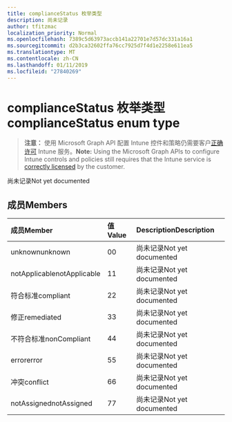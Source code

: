 ```yaml
---
title: complianceStatus 枚举类型
description: 尚未记录
author: tfitzmac
localization_priority: Normal
ms.openlocfilehash: 7389c5d63973accb141a22701e7d57dc331a16a1
ms.sourcegitcommit: d2b3ca32602ffa76cc7925d7f4d1e2258e611ea5
ms.translationtype: MT
ms.contentlocale: zh-CN
ms.lasthandoff: 01/11/2019
ms.locfileid: "27840269"
---
```

# <a name="compliancestatus-enum-type"></a><span data-ttu-id="4bd74-103">complianceStatus 枚举类型</span><span class="sxs-lookup"><span data-stu-id="4bd74-103">complianceStatus enum type</span></span>

> <span data-ttu-id="4bd74-104">**注意：** 使用 Microsoft Graph API 配置 Intune 控件和策略仍需要客户[正确许可](https://go.microsoft.com/fwlink/?linkid=839381) Intune 服务。</span><span class="sxs-lookup"><span data-stu-id="4bd74-104">**Note:** Using the Microsoft Graph APIs to configure Intune controls and policies still requires that the Intune service is [correctly licensed](https://go.microsoft.com/fwlink/?linkid=839381) by the customer.</span></span>

<span data-ttu-id="4bd74-105">尚未记录</span><span class="sxs-lookup"><span data-stu-id="4bd74-105">Not yet documented</span></span>
## <a name="members"></a><span data-ttu-id="4bd74-106">成员</span><span class="sxs-lookup"><span data-stu-id="4bd74-106">Members</span></span>
|<span data-ttu-id="4bd74-107">成员</span><span class="sxs-lookup"><span data-stu-id="4bd74-107">Member</span></span>|<span data-ttu-id="4bd74-108">值</span><span class="sxs-lookup"><span data-stu-id="4bd74-108">Value</span></span>|<span data-ttu-id="4bd74-109">Description</span><span class="sxs-lookup"><span data-stu-id="4bd74-109">Description</span></span>|
|:---|:---|:---|
|<span data-ttu-id="4bd74-110">unknown</span><span class="sxs-lookup"><span data-stu-id="4bd74-110">unknown</span></span>|<span data-ttu-id="4bd74-111">0</span><span class="sxs-lookup"><span data-stu-id="4bd74-111">0</span></span>|<span data-ttu-id="4bd74-112">尚未记录</span><span class="sxs-lookup"><span data-stu-id="4bd74-112">Not yet documented</span></span>|
|<span data-ttu-id="4bd74-113">notApplicable</span><span class="sxs-lookup"><span data-stu-id="4bd74-113">notApplicable</span></span>|<span data-ttu-id="4bd74-114">1</span><span class="sxs-lookup"><span data-stu-id="4bd74-114">1</span></span>|<span data-ttu-id="4bd74-115">尚未记录</span><span class="sxs-lookup"><span data-stu-id="4bd74-115">Not yet documented</span></span>|
|<span data-ttu-id="4bd74-116">符合标准</span><span class="sxs-lookup"><span data-stu-id="4bd74-116">compliant</span></span>|<span data-ttu-id="4bd74-117">2</span><span class="sxs-lookup"><span data-stu-id="4bd74-117">2</span></span>|<span data-ttu-id="4bd74-118">尚未记录</span><span class="sxs-lookup"><span data-stu-id="4bd74-118">Not yet documented</span></span>|
|<span data-ttu-id="4bd74-119">修正</span><span class="sxs-lookup"><span data-stu-id="4bd74-119">remediated</span></span>|<span data-ttu-id="4bd74-120">3</span><span class="sxs-lookup"><span data-stu-id="4bd74-120">3</span></span>|<span data-ttu-id="4bd74-121">尚未记录</span><span class="sxs-lookup"><span data-stu-id="4bd74-121">Not yet documented</span></span>|
|<span data-ttu-id="4bd74-122">不符合标准</span><span class="sxs-lookup"><span data-stu-id="4bd74-122">nonCompliant</span></span>|<span data-ttu-id="4bd74-123">4</span><span class="sxs-lookup"><span data-stu-id="4bd74-123">4</span></span>|<span data-ttu-id="4bd74-124">尚未记录</span><span class="sxs-lookup"><span data-stu-id="4bd74-124">Not yet documented</span></span>|
|<span data-ttu-id="4bd74-125">error</span><span class="sxs-lookup"><span data-stu-id="4bd74-125">error</span></span>|<span data-ttu-id="4bd74-126">5</span><span class="sxs-lookup"><span data-stu-id="4bd74-126">5</span></span>|<span data-ttu-id="4bd74-127">尚未记录</span><span class="sxs-lookup"><span data-stu-id="4bd74-127">Not yet documented</span></span>|
|<span data-ttu-id="4bd74-128">冲突</span><span class="sxs-lookup"><span data-stu-id="4bd74-128">conflict</span></span>|<span data-ttu-id="4bd74-129">6</span><span class="sxs-lookup"><span data-stu-id="4bd74-129">6</span></span>|<span data-ttu-id="4bd74-130">尚未记录</span><span class="sxs-lookup"><span data-stu-id="4bd74-130">Not yet documented</span></span>|
|<span data-ttu-id="4bd74-131">notAssigned</span><span class="sxs-lookup"><span data-stu-id="4bd74-131">notAssigned</span></span>|<span data-ttu-id="4bd74-132">7</span><span class="sxs-lookup"><span data-stu-id="4bd74-132">7</span></span>|<span data-ttu-id="4bd74-133">尚未记录</span><span class="sxs-lookup"><span data-stu-id="4bd74-133">Not yet documented</span></span>|



